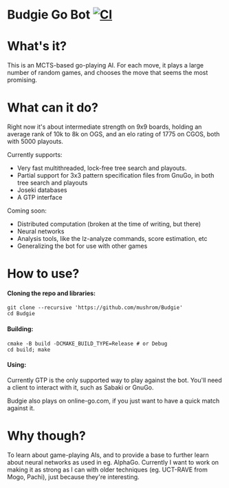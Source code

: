 Budgie Go Bot [![CI](https://github.com/mushrom/Budgie/actions/workflows/cmake.yml/badge.svg)](https://github.com/mushrom/Budgie/actions/workflows/cmake.yml)
=============

# What's it?
This is an MCTS-based go-playing AI. For each move, it plays a large number
of random games, and chooses the move that seems the most promising.

# What can it do?
Right now it's about intermediate strength on 9x9 boards, holding an average rank
of 10k to 8k on OGS, and an elo rating of 1775 on CGOS, both with 5000 playouts.

Currently supports:
  - Very fast multithreaded, lock-free tree search and playouts.
  - Partial support for 3x3 pattern specification files from GnuGo, in both tree search and playouts
  - Joseki databases
  - A GTP interface

Coming soon:
  - Distributed computation (broken at the time of writing, but there)
  - Neural networks
  - Analysis tools, like the lz-analyze commands, score estimation, etc
  - Generalizing the bot for use with other games

# How to use?
#### Cloning the repo and libraries:
    git clone --recursive 'https://github.com/mushrom/Budgie'
    cd Budgie

#### Building:
    cmake -B build -DCMAKE_BUILD_TYPE=Release # or Debug
    cd build; make

#### Using:
Currently GTP is the only supported way to play against the bot. You'll need
a client to interact with it, such as Sabaki or GnuGo.

Budgie also plays on online-go.com, if you just want to have a quick match
against it.

# Why though?
To learn about game-playing AIs, and to provide a base to further learn about
neural networks as used in eg. AlphaGo. Currently I want to work on making it
as strong as I can with older techniques (eg. UCT-RAVE from Mogo, Pachi),
just because they're interesting.
